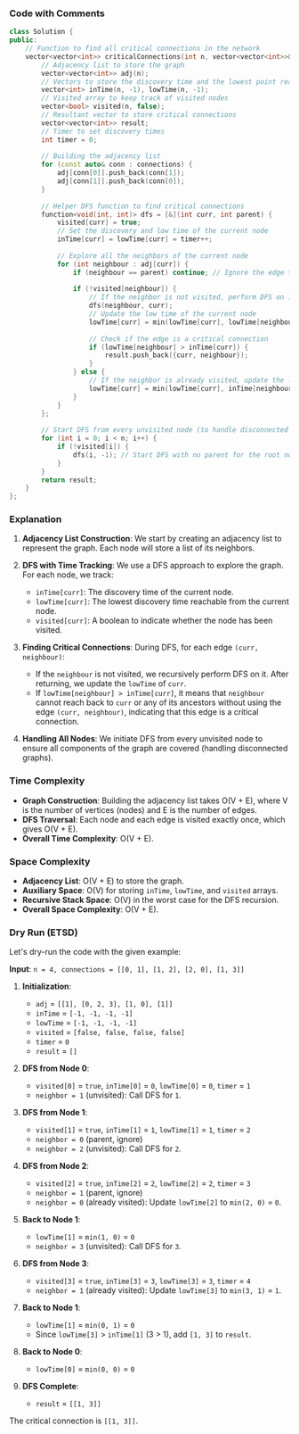 ### Code with Comments

```cpp
class Solution {
public:
    // Function to find all critical connections in the network
    vector<vector<int>> criticalConnections(int n, vector<vector<int>>& connections) {
        // Adjacency list to store the graph
        vector<vector<int>> adj(n);
        // Vectors to store the discovery time and the lowest point reachable for each node
        vector<int> inTime(n, -1), lowTime(n, -1);
        // Visited array to keep track of visited nodes
        vector<bool> visited(n, false);
        // Resultant vector to store critical connections
        vector<vector<int>> result;
        // Timer to set discovery times
        int timer = 0;
        
        // Building the adjacency list
        for (const auto& conn : connections) {
            adj[conn[0]].push_back(conn[1]);
            adj[conn[1]].push_back(conn[0]);
        }
        
        // Helper DFS function to find critical connections
        function<void(int, int)> dfs = [&](int curr, int parent) {
            visited[curr] = true;
            // Set the discovery and low time of the current node
            inTime[curr] = lowTime[curr] = timer++;
            
            // Explore all the neighbors of the current node
            for (int neighbour : adj[curr]) {
                if (neighbour == parent) continue; // Ignore the edge to parent
                
                if (!visited[neighbour]) {
                    // If the neighbor is not visited, perform DFS on it
                    dfs(neighbour, curr);
                    // Update the low time of the current node
                    lowTime[curr] = min(lowTime[curr], lowTime[neighbour]);
                    
                    // Check if the edge is a critical connection
                    if (lowTime[neighbour] > inTime[curr]) {
                        result.push_back({curr, neighbour});
                    }
                } else {
                    // If the neighbor is already visited, update the low time of the current node
                    lowTime[curr] = min(lowTime[curr], inTime[neighbour]);
                }
            }
        };
        
        // Start DFS from every unvisited node (to handle disconnected components)
        for (int i = 0; i < n; i++) {
            if (!visited[i]) {
                dfs(i, -1); // Start DFS with no parent for the root node
            }
        }
        return result;
    }
};
```

### Explanation

1. **Adjacency List Construction**: We start by creating an adjacency list to represent the graph. Each node will store a list of its neighbors.

2. **DFS with Time Tracking**: We use a DFS approach to explore the graph. For each node, we track:
   - `inTime[curr]`: The discovery time of the current node.
   - `lowTime[curr]`: The lowest discovery time reachable from the current node.
   - `visited[curr]`: A boolean to indicate whether the node has been visited.

3. **Finding Critical Connections**: During DFS, for each edge `(curr, neighbour)`:
   - If the `neighbour` is not visited, we recursively perform DFS on it. After returning, we update the `lowTime` of `curr`.
   - If `lowTime[neighbour] > inTime[curr]`, it means that `neighbour` cannot reach back to `curr` or any of its ancestors without using the edge `(curr, neighbour)`, indicating that this edge is a critical connection.

4. **Handling All Nodes**: We initiate DFS from every unvisited node to ensure all components of the graph are covered (handling disconnected graphs).

### Time Complexity

- **Graph Construction**: Building the adjacency list takes O(V + E), where V is the number of vertices (nodes) and E is the number of edges.
- **DFS Traversal**: Each node and each edge is visited exactly once, which gives O(V + E).
- **Overall Time Complexity**: O(V + E).

### Space Complexity

- **Adjacency List**: O(V + E) to store the graph.
- **Auxiliary Space**: O(V) for storing `inTime`, `lowTime`, and `visited` arrays.
- **Recursive Stack Space**: O(V) in the worst case for the DFS recursion.
- **Overall Space Complexity**: O(V + E).

### Dry Run (ETSD)

Let's dry-run the code with the given example:

**Input**: `n = 4, connections = [[0, 1], [1, 2], [2, 0], [1, 3]]`

1. **Initialization**:
   - `adj` = `[[1], [0, 2, 3], [1, 0], [1]]`
   - `inTime` = `[-1, -1, -1, -1]`
   - `lowTime` = `[-1, -1, -1, -1]`
   - `visited` = `[false, false, false, false]`
   - `timer` = `0`
   - `result` = `[]`

2. **DFS from Node 0**:
   - `visited[0]` = `true`, `inTime[0]` = `0`, `lowTime[0]` = `0`, `timer` = `1`
   - `neighbor = 1` (unvisited): Call DFS for `1`.

3. **DFS from Node 1**:
   - `visited[1]` = `true`, `inTime[1]` = `1`, `lowTime[1]` = `1`, `timer` = `2`
   - `neighbor = 0` (parent, ignore)
   - `neighbor = 2` (unvisited): Call DFS for `2`.

4. **DFS from Node 2**:
   - `visited[2]` = `true`, `inTime[2]` = `2`, `lowTime[2]` = `2`, `timer` = `3`
   - `neighbor = 1` (parent, ignore)
   - `neighbor = 0` (already visited): Update `lowTime[2]` to `min(2, 0)` = `0`.

5. **Back to Node 1**:
   - `lowTime[1]` = `min(1, 0)` = `0`
   - `neighbor = 3` (unvisited): Call DFS for `3`.

6. **DFS from Node 3**:
   - `visited[3]` = `true`, `inTime[3]` = `3`, `lowTime[3]` = `3`, `timer` = `4`
   - `neighbor = 1` (already visited): Update `lowTime[3]` to `min(3, 1)` = `1`.

7. **Back to Node 1**:
   - `lowTime[1]` = `min(0, 1)` = `0`
   - Since `lowTime[3]` > `inTime[1]` (3 > 1), add `[1, 3]` to `result`.

8. **Back to Node 0**:
   - `lowTime[0]` = `min(0, 0)` = `0`

9. **DFS Complete**:
   - `result` = `[[1, 3]]`

The critical connection is `[[1, 3]]`.
